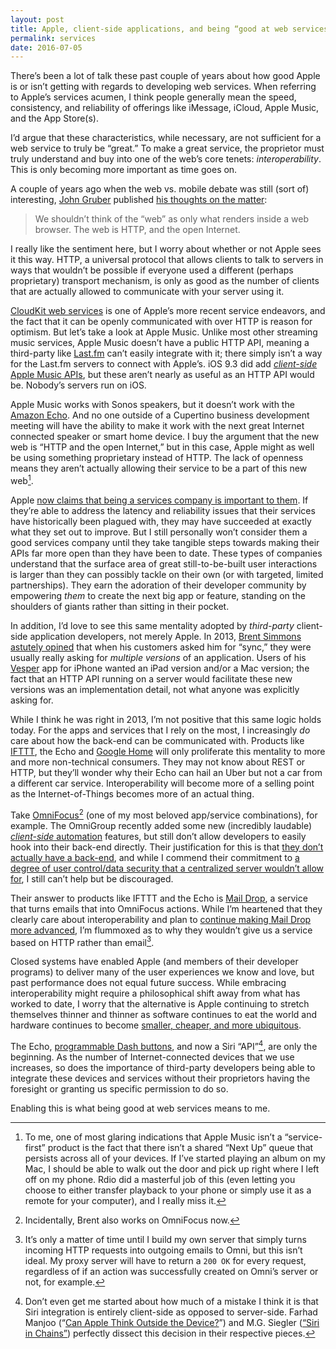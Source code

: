```yaml
---
layout: post
title: Apple, client-side applications, and being “good at web services”
permalink: services
date: 2016-07-05
---
```


There’s been a lot of talk these past couple of years about how good Apple is or isn’t getting with regards to developing web services. When referring to Apple’s services acumen, I think people generally mean the speed, consistency, and reliability of offerings like iMessage, iCloud, Apple Music, and the App Store(s).

I’d argue that these characteristics, while necessary, are not sufficient for a web service to truly be “great.” To make a great service, the proprietor must truly understand and buy into one of the web’s core tenets: *interoperability*. This is only becoming more important as time goes on.

A couple of years ago when the web vs. mobile debate was still (sort of) interesting, [John Gruber](http://twitter.com/gruber) published [his thoughts on the matter](https://daringfireball.net/2014/04/rethinking_what_we_mean_by_mobile_web):

> We shouldn’t think of the “web” as only what renders inside a web browser. The web is HTTP, and the open Internet.

I really like the sentiment here, but I worry about whether or not Apple sees it this way. HTTP, a universal protocol that allows clients to talk to servers in ways that wouldn’t be possible if everyone used a different (perhaps proprietary) transport mechanism, is only as good as the number of clients that are actually allowed to communicate with your server using it.

[CloudKit web services](https://developer.apple.com/library/ios/documentation/DataManagement/Conceptual/CloutKitWebServicesReference/Introduction/Introduction.html) is one of Apple’s more recent service endeavors, and the fact that it can be openly communicated with over HTTP is reason for optimism. But let’s take a look at Apple Music. Unlike most other streaming music services, Apple Music doesn’t have a public HTTP API, meaning a third-party like [Last.fm](http://last.fm) can’t easily integrate with it; there simply isn’t a way for the Last.fm servers to connect with Apple’s. iOS 9.3 did add [_client-side_ Apple Music APIs](https://affiliate.itunes.apple.com/resources/documentation/apple-music-best-practices-for-app-developers/), but these aren’t nearly as useful as an HTTP API would be. Nobody’s servers run on iOS.

Apple Music works with Sonos speakers, but it doesn’t work with the [Amazon Echo](https://www.amazon.com/echo). And no one outside of a Cupertino business development meeting will have the ability to make it work with the next great Internet connected speaker or smart home device. I buy the argument that the new web is “HTTP and the open Internet,” but in this case, Apple might as well be using something proprietary instead of HTTP. The lack of openness means they aren’t actually allowing their service to be a part of this new web[^1].

Apple [now claims that being a services company is important to them](https://stratechery.com/2016/apples-organizational-crossroads/). If they’re able to address the latency and reliability issues that their services have historically been plagued with, they may have succeeded at exactly what they set out to improve. But I still personally won’t consider them a good services company until they take tangible steps towards making their APIs far more open than they have been to date. These types of companies understand that the surface area of great still-to-be-built user interactions is larger than they can possibly tackle on their own (or with targeted, limited partnerships). They earn the adoration of their developer community by empowering *them* to create the next big app or feature, standing on the shoulders of giants rather than sitting in their pocket.

In addition, I’d love to see this same mentality adopted by _third-party_ client-side application developers, not merely Apple. In 2013, [Brent Simmons](http://twitter.com/brentsimmons) [astutely opined](http://inessential.com/2013/06/25/what_sync_means_these_days) that when his customers asked him for “sync,” they were usually really asking for _multiple versions_ of an application. Users of his [Vesper](http://vesperapp.co) app for iPhone wanted an iPad version and/or a Mac version; the fact that an HTTP API running on a server would facilitate these new versions was an implementation detail, not what anyone was explicitly asking for.

While I think he was right in 2013, I’m not positive that this same logic holds today. For the apps and services that I rely on the most, I increasingly _do_ care about how the back-end can be communicated with. Products like [IFTTT](http://ifttt.com), the Echo and [Google Home](https://home.google.com) will only proliferate this mentality to more and more non-technical consumers. They may not know about REST or HTTP, but they’ll wonder why their Echo can hail an Uber but not a car from a different car service. Interoperability will become more of a selling point as the Internet-of-Things becomes more of an actual thing.

Take [OmniFocus](http://omnifocus.com)[^2] (one of my most beloved app/service combinations), for example. The OmniGroup recently added some new (incredibly laudable) [_client-side_ automation](https://www.omnigroup.com/blog/omnifocus-for-ios-now-automation-ready) features, but still don’t allow developers to easily hook into their back-end directly. Their justification for this is that [they don’t actually have a back-end](https://twitter.com/kcase/status/725359572727128064), and while I commend their commitment to [a degree of user control/data security that a centralized server wouldn’t allow for](https://twitter.com/kcase/status/725363660126711808), I still can’t help but be discouraged.

Their answer to products like IFTTT and the Echo is [Mail Drop](https://support.omnigroup.com/omnifocus-mail-drop/), a service that turns emails that into OmniFocus actions. While I’m heartened that they clearly care about interoperability and plan to [continue making Mail Drop more advanced](https://twitter.com/kcase/status/725386453648166914), I’m flummoxed as to why they wouldn’t give us a service based on HTTP rather than email[^3].

Closed systems have enabled Apple (and members of their developer programs) to deliver many of the user experiences we know and love, but past performance does not equal future success. While embracing interoperability might require a philosophical shift away from what has worked to date, I worry that the alternative is Apple continuing to stretch themselves thinner and thinner as software continues to eat the world and hardware continues to become [smaller, cheaper, and more ubiquitous](https://medium.com/software-is-eating-the-world/what-s-next-in-computing-e54b870b80cc#.ugjkn0t9t).

The Echo, [programmable Dash buttons](http://www.slashgear.com/amazon-now-has-a-programmable-dash-button-for-the-iot-13439996/), and now a Siri “API”[^4], are only the beginning. As the number of Internet-connected devices that we use increases, so does the importance of third-party developers being able to integrate these devices and services without their proprietors having the foresight or granting us specific permission to do so.

Enabling this is what being good at web services means to me.

[^1]: To me, one of most glaring indications that Apple Music isn’t a “service-first” product is the fact that there isn’t a shared “Next Up” queue that persists across all of your devices. If I’ve started playing an album on my Mac, I should be able to walk out the door  and pick up right where I left off on my phone. Rdio did a masterful job of this (even letting you choose to either transfer playback to your phone or simply use it as a remote for your computer), and I really miss it.
[^2]: Incidentally, Brent also works on OmniFocus now.
[^3]: It’s only a matter of time until I build my own server that simply turns incoming HTTP requests into outgoing emails to Omni, but this isn’t ideal. My proxy server will have to return a `200 OK` for every request, regardless of if an action was successfully created on Omni’s server or not, for example.
[^4]: Don’t even get me started about how much of a mistake I think it is that Siri integration is entirely client-side as opposed to server-side. Farhad Manjoo (“[Can Apple Think Outside the Device?](http://www.nytimes.com/2016/06/16/technology/can-apple-think-outside-the-device.html?src=me&_r=3)”) and M.G. Siegler ([“Siri in Chains”](https://500ish.com/siri-in-chains-bde29ad58d72)) perfectly dissect this decision in their respective pieces.
